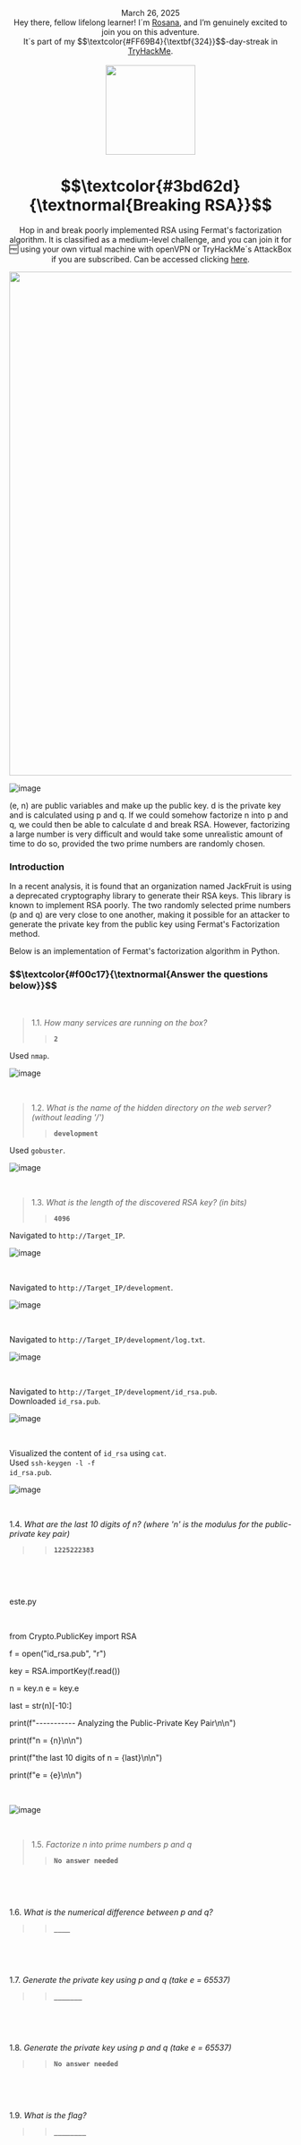 
<p align="center">March 26, 2025<br>
Hey there, fellow lifelong learner! I´m <a href="https://www.linkedin.com/in/rosanafssantos/">Rosana</a>, and I’m genuinely excited to join you on this adventure.<br>
It´s part of my $$\textcolor{#FF69B4}{\textbf{324}}$$-day-streak in  <a href="https://tryhackme.com">TryHackMe</a>.<br><br>
  <img width="160px" src="https://github.com/user-attachments/assets/e8c02e37-2847-445d-9504-728b988618bf6"></p>

<h1 align="center">
  $$\textcolor{#3bd62d}{\textnormal{Breaking RSA}}$$
</h1>
<p align="center">Hop in and break poorly implemented RSA using Fermat's factorization algorithm. It is classified as a medium-level challenge, and you can join it for 🆓 using your own virtual machine with openVPN or TryHackMe´s AttackBox if you are subscribed. Can be accessed clicking <a href="https://tryhackme.com/room/breakrsa">here</a>.</p>
                                                              
<p align="center"> <img width="900px" src="> </p>

<br>
<br>

<h2>Task 1 . Capture the flag</h2>
<h3>﻿A brief overview of RSA</h3>
<p>The security of RSA relies on the practical difficulty of factoring the product of two large prime numbers, the "factoring problem". RSA key pair is generated using 3 large positive integers -</p>

![image](https://github.com/user-attachments/assets/6c332142-b272-4918-8751-e8062dc225a1)


<p>(e, n) are public variables and make up the public key. d is the private key and is calculated using p and q. If we could somehow factorize n into p and q, we could then be able to calculate d and break RSA. However, factorizing a large number is very difficult and would take some unrealistic amount of time to do so, provided the two prime numbers are randomly chosen.</p>

<h3>Introduction</h3>
<p>In a recent analysis, it is found that an organization named JackFruit is using a deprecated cryptography library to generate their RSA keys. This library is known to implement RSA poorly. The two randomly selected prime numbers (p and q) are very close to one another, making it possible for an attacker to generate the private key from the public key using Fermat's Factorization method.<br>

Below is an implementation of Fermat's factorization algorithm in Python.</p>



<h3 align="left"> $$\textcolor{#f00c17}{\textnormal{Answer the questions below}}$$ </h3>

<br>

> 1.1. <em>How many services are running on the box?</em><br><a id='1.1'></a>
>> <strong><code>2</code></strong><br>
<p></p>

Used <code>nmap</code>.<br>

![image](https://github.com/user-attachments/assets/5cd475ae-11f8-419b-b46c-04722928757f)

<br>

> 1.2. <em>What is the name of the hidden directory on the web server? (without leading '/')</em><br><a id='1.2'></a>
>> <strong><code>development</code></strong><br>
<p></p>

Used <code>gobuster</code>.<br>

![image](https://github.com/user-attachments/assets/fec7eb17-88bd-4157-908d-4e5e0c8c246d)

<br>

> 1.3. <em>What is the length of the discovered RSA key? (in bits)</em><br><a id='1.3'></a>
>> <strong><code>4096</code></strong><br>
<p></p>

Navigated to <code>http://Target_IP</code>.<br>

![image](https://github.com/user-attachments/assets/6185f1bf-7dab-4c1c-8591-f75c3cd46461)

<br>

Navigated to <code>http://Target_IP/development</code>.<br>

![image](https://github.com/user-attachments/assets/791aeed1-2f8c-4c56-a877-76d58ce27154)

<br>

Navigated to <code>http://Target_IP/development/log.txt</code>.<br>

![image](https://github.com/user-attachments/assets/213f6c52-923c-45cf-9fbc-8faa4bb48023)


<br>

Navigated to <code>http://Target_IP/development/id_rsa.pub</code>.<br>
Downloaded <code>id_rsa.pub</code>.<br>

![image](https://github.com/user-attachments/assets/f7149fd3-b707-40f5-94d6-38ed6de615aa)


<br>

Visualized the content of <code>id_rsa</code> using <code>cat</code>.<br>
Used <code>ssh-keygen -l -f id_rsa.pub</code>.<br>

![image](https://github.com/user-attachments/assets/c36ee36e-021b-4c97-8384-ad9ff2c4f868)

<br>

 1.4. <em>What are the last 10 digits of n? (where 'n' is the modulus for the public-private key pair)</em><br><a id='1.4'></a>
>> <strong><code>1225222383</code></strong><br>
<p><br></p>


<br>

este.py

<br>

from Crypto.PublicKey import RSA

f = open("id_rsa.pub", "r")

key = RSA.importKey(f.read())

n = key.n
e = key.e

last = str(n)[-10:]

print(f"----------- Analyzing the Public-Private Key Pair\n\n")

print(f"n =  {n}\n\n")

print(f"the last 10 digits of n =    {last}\n\n")

print(f"e =  {e}\n\n") 


<br>

![image](https://github.com/user-attachments/assets/3a419da0-e15c-4c44-ad02-d7247e4722c5)



<br>

> 1.5. <em>Factorize n into prime numbers p and q</em><br><a id='1.5'></a>
>> <strong><code>No answer needed</code></strong><br>
<p><br></p>

<br>

1.6. <em>What is the numerical difference between p and q?</em><br><a id='1.6'></a>
>> <strong><code>____</code></strong><br>
<p><br></p>

<br>

1.7. <em>Generate the private key using p and q (take e = 65537)</em><br><a id='1.7'></a>
>> <strong><code>_______</code></strong><br>
<p><br></p>

<br>

1.8. <em>Generate the private key using p and q (take e = 65537)</em><br><a id='1.7'></a>
>> <strong><code>No answer needed</code></strong><br>
<p><br></p>


<br>

1.9. <em>What is the flag?</em><br><a id='1.7'></a>
>> <strong><code>________</code></strong><br>
<p><br></p>















